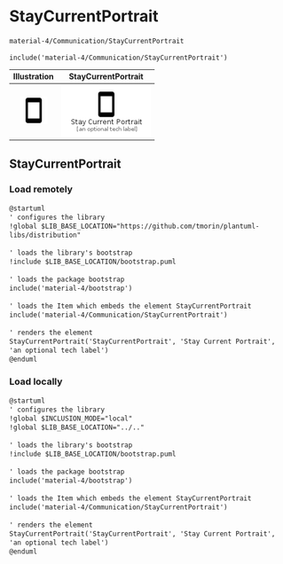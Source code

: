 # StayCurrentPortrait


```text
material-4/Communication/StayCurrentPortrait
```

```text
include('material-4/Communication/StayCurrentPortrait')
```



| Illustration | StayCurrentPortrait |
| :---: | :---: |
| ![illustration for Illustration](../../material-4/Communication/StayCurrentPortrait.png) | ![illustration for StayCurrentPortrait](../../material-4/Communication/StayCurrentPortrait.Local.png) |




## StayCurrentPortrait

### Load remotely
```plantuml
@startuml
' configures the library
!global $LIB_BASE_LOCATION="https://github.com/tmorin/plantuml-libs/distribution"

' loads the library's bootstrap
!include $LIB_BASE_LOCATION/bootstrap.puml

' loads the package bootstrap
include('material-4/bootstrap')

' loads the Item which embeds the element StayCurrentPortrait
include('material-4/Communication/StayCurrentPortrait')

' renders the element
StayCurrentPortrait('StayCurrentPortrait', 'Stay Current Portrait', 'an optional tech label')
@enduml
```

### Load locally
```plantuml
@startuml
' configures the library
!global $INCLUSION_MODE="local"
!global $LIB_BASE_LOCATION="../.."

' loads the library's bootstrap
!include $LIB_BASE_LOCATION/bootstrap.puml

' loads the package bootstrap
include('material-4/bootstrap')

' loads the Item which embeds the element StayCurrentPortrait
include('material-4/Communication/StayCurrentPortrait')

' renders the element
StayCurrentPortrait('StayCurrentPortrait', 'Stay Current Portrait', 'an optional tech label')
@enduml
```

